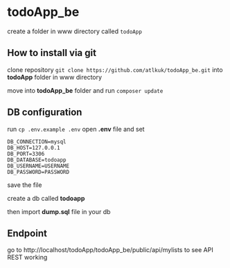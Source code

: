 # todoApp_be
create a folder in www directory called `todoApp`

## How to install via git
clone repository `git clone https://github.com/atlkuk/todoApp_be.git` into **todoApp** folder in www directory

move into **todoApp_be** folder and run `composer update`

## DB configuration
run `cp .env.example .env`
open **.env** file and set 
```
DB_CONNECTION=mysql
DB_HOST=127.0.0.1
DB_PORT=3306
DB_DATABASE=todoapp
DB_USERNAME=USERNAME
DB_PASSWORD=PASSWORD
```
save the file

create a db called **todoapp**

then import **dump.sql** file in your db

## Endpoint
go to http://localhost/todoApp/todoApp_be/public/api/mylists to see API REST working
